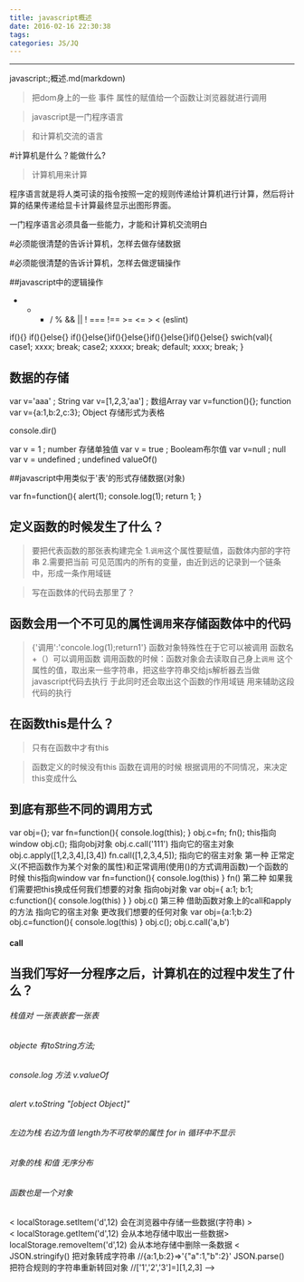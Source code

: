 ```yaml
---
title: javascript概述
date: 2016-02-16 22:30:38
tags:
categories: JS/JQ
---
```

------

<!-- more -->

javascript:;概述.md(markdown)

>把dom身上的一些 事件 属性的赋值给一个函数让浏览器就进行调用

>javascript是一门程序语言

>和计算机交流的语言

#计算机是什么？能做什么?

>计算机用来计算

程序语言就是将人类可读的指令按照一定的规则传递给计算机进行计算，然后将计算的结果传递给显卡计算最终显示出图形界面。

一门程序语言必须具备一些能力，才能和计算机交流明白

#必须能很清楚的告诉计算机，怎样去做存储数据

#必须能很清楚的告诉计算机，怎样去做逻辑操作

##javascript中的逻辑操作
+ - * / % && || ! === !== >= <= > < (eslint)

if(){}
if(){}else{}
if(){}else{}if(){}else{}if(){}else{}if(){}else{}
swich(val){
	case1;
	xxxx;
	break;
	case2;
	xxxxx;
	break;
	default;
	xxxx;
	break;
}




## 数据的存储

var v='aaa' ; String
var v=[1,2,3,'aa'] ;  数组Array
var v=function(){}; function
var v={a:1,b:2,c:3}; Object  存储形式为表格

console.dir()


var v = 1 ;   number   存储单独值
var v = true ;   Booleam布尔值
var v=null ;     null
var v = undefined ;   undefined             valueOf()

##javascript中用类似于'表'的形式存储数据(对象)

>
var fn=function(){
	alert(1);
	console.log(1);
	return 1;
}
## 定义函数的时候发生了什么？

>要把代表函数的那张表构建完全
1.`调用`这个属性要赋值，函数体内部的字符串
2.需要把当前 可见范围内的所有的变量，由近到远的记录到一个链条中，形成一条作用域链

>写在函数体的代码去那里了？

## 函数会用一个不可见的属性`调用`来存储函数体中的代码
>{'调用':'concole.log(1);return1'}
>函数对象特殊性在于它可以被调用
>函数名+（）可以调用函数
>调用函数的时候：函数对象会去读取自己身上`调用`
>这个属性的值，取出来一些字符串，把这些字符串交给js解析器去当做javascript代码去执行
>于此同时还会取出这个函数的作用域链 用来辅助这段代码的执行

## 在函数this是什么？

>只有在函数中才有this

>函数定义的时候没有this
>函数在调用的时候
>根据调用的不同情况，来决定this变成什么

## 到底有那些不同的调用方式
var obj={};
var fn=function(){
	console.log(this);
}
obj.c=fn;
fn();        this指向window
obj.c();     指向obj对象
obj.c.call('111')   指向它的宿主对象
obj.c.apply([1,2,3,4],[3,4])
fn.call([1,2,3,4,5]);   指向它的宿主对象
第一种   正常定义(不把函数作为某个对象的属性)和正常调用(使用()的方式调用函数)一个函数的时候 this指向window
var fn=function(){
	console.log(this)
}
fn()
第二种 如果我们需要把this换成任何我们想要的对象  指向obj对象
var obj={
	a:1;
	b:1;
    c:function(){
	console.log(this)
}
}
obj.c()
第三种 借助函数对象上的call和apply的方法  指向它的宿主对象 更改我们想要的任何对象
var obj={a:1;b:2}
 obj.c=function(){
	console.log(this)
}
obj.c();
obj.c.call('a,b')

#### call



## 当我们写好一分程序之后，计算机在的过程中发生了什么？




###### 栈值对 一张表嵌套一张表
###### objecte 有toString方法;

###### console.log 方法 v.valueOf     
###### alert            v.toString   "[object Object]"

###### 左边为栈 右边为值  length为不可枚举的属性  for in 循环中不显示

###### 对象的栈 和值 无序分布
###### 函数也是一个对象





< localStorage.setItem('d',12)          会在浏览器中存储一些数据(字符串) >     
< localStorage.getItem('d',12)          会从本地存储中取出一些数据>
 localStorage.removeItem('d',12)       会从本地存储中删除一条数据
< JSON.stringify()
把对象转成字符串
//{a:1,b:2}=>'{"a":1,"b":2}'
JSON.parse()
把符合规则的字符串重新转回对象
//['1','2','3']=][1,2,3] -->
